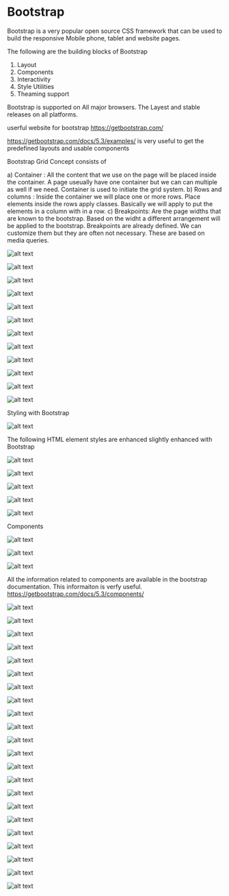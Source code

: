 # Bootstrap

Bootstrap is a very popular open source CSS framework that can be used to build the responsive Mobile phone, tablet and website pages.

The following are the building blocks of Bootstrap

1) Layout
2) Components
3) Interactivity
4) Style Utilities
5) Theaming support

Bootstrap is supported on All major browsers. The Layest and stable releases on all platforms.

userful website for bootstrap https://getbootstrap.com/

https://getbootstrap.com/docs/5.3/examples/ is very useful to get the predefined layouts and usable components

Bootstrap Grid Concept consists of

a) Container : All the content that we use on the page will be placed inside the container. A page useually have one container but we can can multiple as well if we need. Container is used to initiate the grid system.
b) Rows and columns : Inside the container we will place one or more rows. Place elements inside the rows apply classes. Basically we will apply to put the elements in a column with in a row.
c) Breakpoints: Are the page widths that are known to the bootstrap. Based on the widht a different arrangement will be applied to the bootstrap. Breakpoints are already defined. We can customize them but they
are often not necessary. These are based on media queries.

![alt text](image.png)

![alt text](image-1.png)

![alt text](image-2.png)

![alt text](image-3.png)

![alt text](image-4.png)

![alt text](image-5.png)

![alt text](image-6.png)

![alt text](image-7.png)

![alt text](image-8.png)

![alt text](image-9.png)

![alt text](image-10.png)

![alt text](image-11.png)

Styling with Bootstrap

![alt text](image-12.png)

The following HTML element styles are enhanced slightly enhanced with Bootstrap

![alt text](image-13.png)

![alt text](image-14.png)

![alt text](image-15.png)

![alt text](image-16.png)

![alt text](image-17.png)


Components

![alt text](image-18.png)

![alt text](image-19.png)

![alt text](image-20.png)

All the information related to components are available in the bootstrap documentation. This informaiton is verfy useful. https://getbootstrap.com/docs/5.3/components/

![alt text](image-21.png)

![alt text](image-22.png)

![alt text](image-23.png)

![alt text](image-24.png)

![alt text](image-25.png)

![alt text](image-26.png)

![alt text](image-27.png)

![alt text](image-28.png)

![alt text](image-29.png)

![alt text](image-30.png)

![alt text](image-31.png)

![alt text](image-32.png)

![alt text](image-33.png)

![alt text](image-34.png)

![alt text](image-35.png)

![alt text](image-36.png)

![alt text](image-37.png)   

![alt text](image-38.png)

![alt text](image-39.png)

![alt text](image-40.png)

![alt text](image-41.png)

![alt text](image-42.png)






